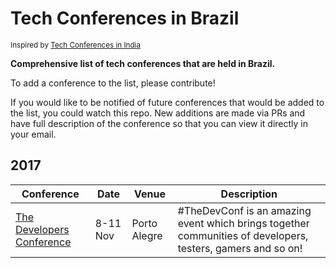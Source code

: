 # Tech Conferences in Brazil
<sup>Inspired by [Tech Conferences in India](https://github.com/nikhita/tech-conferences-india)</sup>

**Comprehensive list of tech conferences that are held in Brazil.**

To add a conference to the list, please contribute!

If you would like to be notified of future conferences that would be added to the list, you could watch this repo. New additions are made via PRs and have full description of the conference so that you can view it directly in your email.

## 2017

| Conference | Date | Venue | Description |
|------------|------|-------|-------------|
| [The Developers Conference](http://www.thedevelopersconference.com.br/tdc/2017/portoalegre/trilhas) | 8-11 Nov | Porto Alegre | #TheDevConf is an amazing event which brings together communities of developers, testers, gamers and so on!